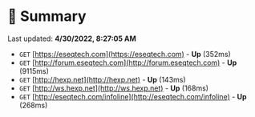 # 📖 Summary
Last updated: **4/30/2022, 8:27:05 AM**

- `GET` [https://eseqtech.com](https://eseqtech.com) - **Up** (352ms)
- `GET` [http://forum.eseqtech.com](http://forum.eseqtech.com) - **Up** (9115ms)
- `GET` [http://hexp.net](http://hexp.net) - **Up** (143ms)
- `GET` [http://ws.hexp.net](http://ws.hexp.net) - **Up** (168ms)
- `GET` [http://eseqtech.com/infoline](http://eseqtech.com/infoline) - **Up** (268ms)
